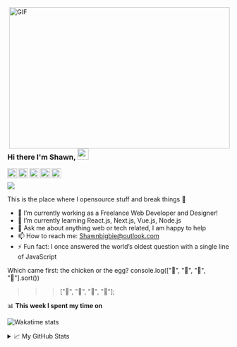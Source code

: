 <img align="right" alt="GIF" src="https://github.com/abhisheknaiidu/abhisheknaiidu/blob/master/code.gif?raw=true" width="500" height="320" />

### Hi there I'm Shawn, <a href="https://www.shawnbigbie.com/"><img src="https://media.giphy.com/media/hvRJCLFzcasrR4ia7z/giphy.gif" width="25px"></a>

<a href="https://discord.gg/XTW52Kt">
  <img align="left" alt="Shawn's Discord" width="22px" src="https://cdn.jsdelivr.net/npm/simple-icons@v3/icons/discord.svg" />
</a>
<a href="https://twitter.com/shawnbigbie">
  <img align="left" alt="Shawn Naidu | Twitter" width="22px" src="https://cdn.jsdelivr.net/npm/simple-icons@v3/icons/twitter.svg" />
</a>
<a href="https://www.linkedin.com/in/shawn-bigbie-03735a133/">
  <img align="left" alt="Shawn's LinkdeIN" width="22px" src="https://cdn.jsdelivr.net/npm/simple-icons@v3/icons/linkedin.svg" />
</a>
<a href="https://www.instagram.com/shawnbigbie/">
  <img align="left" alt="Shawn's Instagram" width="22px" src="https://cdn.jsdelivr.net/npm/simple-icons@v3/icons/instagram.svg" />
</a>
<a href="https://github.com/shawnbigbie">
  <img align="left" alt="Shawn's Github" width="22px" src="https://cdn.jsdelivr.net/npm/simple-icons@v3/icons/github.svg" />
</a>

<br>

![](https://visitor-badge.glitch.me/badge?page_id=shawnbigbie.shawnbigbie)

This is the place where I opensource stuff and break things :rofl:

- 🔭 I’m currently working as a Freelance Web Developer and Designer!
- 🌱 I’m currently learning React.js, Next.js, Vue.js, Node.js
- 💬 Ask me about anything web or tech related, I am happy to help
- 📫 How to reach me: Shawnbigbie@outlook.com
- ⚡ Fun fact: I once answered the world’s oldest question with a single line of JavaScript

Which came first: the chicken or the egg?
console.log(["🥚", "🐣", "🐥", "🐔"].sort())
>>> ["🐔", "🐣", "🐥", "🥚"];

📊 **This week I spent my time on**

![Wakatime stats](https://github-readme-stats-taupe-two.vercel.app/api/wakatime?username=gautamkrishnar&hide_title=true&hide_border=true&langs_count=5)

<details>
<summary>📈 My GitHub Stats</summary>

<p align="center"> <img src="https://github-readme-stats.vercel.app/api?username=shawnbigbie&show_icons=true&theme=default" alt="Shawn Bigbie Stats" />

</details>
